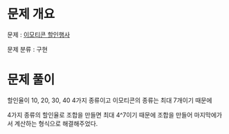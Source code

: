 # 문제 개요

문제 : [이모티콘 할인행사](https://school.programmers.co.kr/learn/courses/30/lessons/150368)

문제 분류 : 구현

# 문제 풀이

할인율이 10, 20, 30, 40 4가지 종류이고 이모티콘의 종류는 최대 7개이기 때문에

4가지 종류의 할인율로 조합을 만들면 최대 4^7이기 때문에 조합을 만들어 마지막에가서 계산하는 형식으로 해결해주었다.